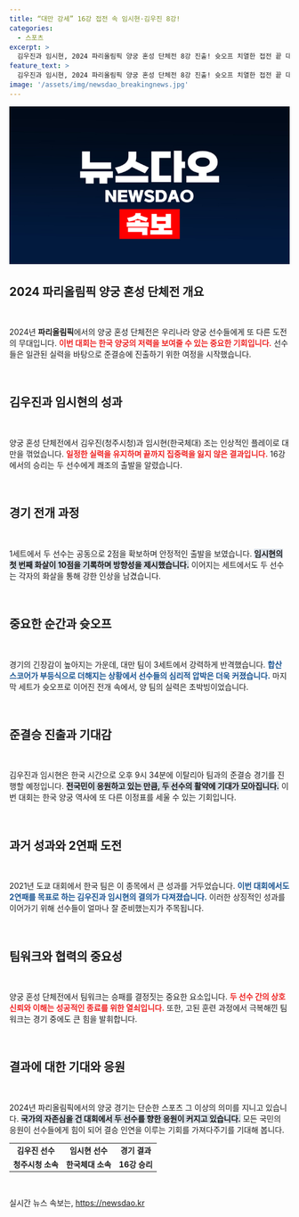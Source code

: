 ```yaml
---
title: “대만 강세” 16강 접전 속 임시현·김우진 8강!
categories:
  - 스포츠
excerpt: >
  김우진과 임시현, 2024 파리올림픽 양궁 혼성 단체전 8강 진출! 슛오프 치열한 접전 끝 대만을 제치고, 2관왕 목표에 한 발짝 가까워졌다! 다음 상대는 이탈리아! 🏹✨
feature_text: >
  김우진과 임시현, 2024 파리올림픽 양궁 혼성 단체전 8강 진출! 슛오프 치열한 접전 끝 대만을 제치고, 2관왕 목표에 한 발짝 가까워졌다! 다음 상대는 이탈리아! 🏹✨
image: '/assets/img/newsdao_breakingnews.jpg'
---
```


<p><img src="/assets/img/newsdao_breakingnews.jpg" alt="firstkoreanews 속보" /></p>

<h2 data-ke-size="size26">2024 파리올림픽 양궁 혼성 단체전 개요</h2>

<p data-ke-size="size16">&nbsp;</p>

<p>2024년 <strong>파리올림픽</strong>에서의 양궁 혼성 단체전은 우리나라 양궁 선수들에게 또 다른 도전의 무대입니다. <b><span style="color: #ee2323;">이번 대회는 한국 양궁의 저력을 보여줄 수 있는 중요한 기회입니다.</span></b> 선수들은 일관된 실력을 바탕으로 준결승에 진출하기 위한 여정을 시작했습니다. </p>

<p data-ke-size="size16">&nbsp;</p>

<h2 data-ke-size="size26">김우진과 임시현의 성과</h2>

<p data-ke-size="size16">&nbsp;</p>

<p>양궁 혼성 단체전에서 김우진(청주시청)과 임시현(한국체대) 조는 인상적인 플레이로 대만을 꺾었습니다. <b><span style="color: #ee2323;">일정한 실력을 유지하며 끝까지 집중력을 잃지 않은 결과입니다.</span></b> 16강에서의 승리는 두 선수에게 쾌조의 출발을 알렸습니다. </p>

<p data-ke-size="size16">&nbsp;</p>

<h2 data-ke-size="size26">경기 전개 과정</h2>

<p data-ke-size="size16">&nbsp;</p>

<p>1세트에서 두 선수는 공동으로 2점을 확보하며 안정적인 출발을 보였습니다. <b><span style="background-color: #21538527;">임시현의 첫 번째 화살이 10점을 기록하며 방향성을 제시했습니다.</span></b> 이어지는 세트에서도 두 선수는 각자의 화살을 통해 강한 인상을 남겼습니다. </p>

<p data-ke-size="size16">&nbsp;</p>

<h2 data-ke-size="size26">중요한 순간과 슛오프</h2>

<p data-ke-size="size16">&nbsp;</p>

<p>경기의 긴장감이 높아지는 가운데, 대만 팀이 3세트에서 강력하게 반격했습니다. <b><span style="color: #1a5490;">합산 스코어가 부등식으로 더해지는 상황에서 선수들의 심리적 압박은 더욱 커졌습니다.</span></b> 마지막 세트가 슛오프로 이어진 전개 속에서, 양 팀의 실력은 초박빙이었습니다. </p>

<p data-ke-size="size16">&nbsp;</p>

<h2 data-ke-size="size26">준결승 진출과 기대감</h2>

<p data-ke-size="size16">&nbsp;</p>

<p>김우진과 임시현은 한국 시간으로 오후 9시 34분에 이탈리아 팀과의 준결승 경기를 진행할 예정입니다. <b><span style="background-color: #21538527;">전국민이 응원하고 있는 만큼, 두 선수의 활약에 기대가 모아집니다.</span></b> 이번 대회는 한국 양궁 역사에 또 다른 이정표를 세울 수 있는 기회입니다. </p>

<p data-ke-size="size16">&nbsp;</p>

<h2 data-ke-size="size26">과거 성과와 2연패 도전</h2>

<p data-ke-size="size16">&nbsp;</p>

<p>2021년 도쿄 대회에서 한국 팀은 이 종목에서 큰 성과를 거두었습니다. <b><span style="color: #1a5490;">이번 대회에서도 2연패를 목표로 하는 김우진과 임시현의 결의가 다져졌습니다.</span></b> 이러한 상징적인 성과를 이어가기 위해 선수들이 얼마나 잘 준비했는지가 주목됩니다. </p>

<p data-ke-size="size16">&nbsp;</p>

<h2 data-ke-size="size26">팀워크와 협력의 중요성</h2>

<p data-ke-size="size16">&nbsp;</p>

<p>양궁 혼성 단체전에서 팀워크는 승패를 결정짓는 중요한 요소입니다. <b><span style="color: #ee2323;">두 선수 간의 상호 신뢰와 이해는 성공적인 종료를 위한 열쇠입니다.</span></b> 또한, 고된 훈련 과정에서 극복해낀 팀워크는 경기 중에도 큰 힘을 발휘합니다. </p>

<p data-ke-size="size16">&nbsp;</p>

<h2 data-ke-size="size26">결과에 대한 기대와 응원</h2>

<p data-ke-size="size16">&nbsp;</p>

<p>2024년 파리올림픽에서의 양궁 경기는 단순한 스포츠 그 이상의 의미를 지니고 있습니다. <b><span style="background-color: #21538527;">국가의 자존심을 건 대회에서 두 선수를 향한 응원이 커지고 있습니다.</span></b> 모든 국민의 응원이 선수들에게 힘이 되어 결승 인연을 이루는 기회를 가져다주기를 기대해 봅니다. </p>

<table>
    <tr>
        <td style="text-align: center; height: 17px;"><b>김우진 선수</b></td>
        <td style="text-align: center; height: 17px;"><b>임시현 선수</b></td>
        <td style="text-align: center; height: 17px;"><b>경기 결과</b></td>
    </tr>
    <tr>
        <td style="text-align: center; height: 17px;"><b>청주시청 소속</b></td>
        <td style="text-align: center; height: 17px;"><b>한국체대 소속</b></td>
        <td style="text-align: center; height: 17px;"><b>16강 승리</b></td>
    </tr>
</table>

<p data-ke-size="size16">&nbsp;</p>
실시간 뉴스 속보는, <a href="https://newsdao.kr" rel="dofollow">https://newsdao.kr</a>


